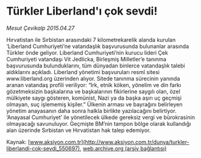 # Türkler Liberland'ı çok sevdi!

*Mesut Çevikalp 2015.04.27*

<div class="pNewsDetailMainContent" itemprop="articleBody">
 <p>
  Hırvatistan ile Sırbistan arasındaki 7 kilometrekarelik alanda kurulan ‘Liberland Cumhuriyeti’ne vatandaşlık başvurusunda bulunanlar arasında Türkler önde geliyor. Liberland Cumhuriyeti’nin kurucu lideri Çek Cumhuriyeti vatandaşı Vit Jedlicka, Birleşmiş Milletler’e tanınma başvurusunda bulunduklarını, tüm dünyadan binlerce vatandaşlık talebi aldıklarını açıkladı. Liberland yönetimi başvuruları resmî sitesi www.liberland.org üzerinden alıyor. Sitede tanınma sürecinin yanında aranan vatandaş profili veriliyor: “Irk, etnik köken, yönelim ve din farkı gözetmeksizin başkalarına ve başkalarının fikirlerine saygılı olan, özel mülkiyete saygı gösteren, komünist, Nazi ya da başka aşırı uç geçmişi olmayan, suç işlememiş kişiler.” Ülkenin arması ve bayrağını belirleyen yönetim anayasanın daha sonra halkla birlikte yazılacağını belirtiyor. ‘Anayasal Cumhuriyet’ ile yönetilecek ülkede gereksiz vergi ve bürokrasinin olmayacağı savunuluyor. Geçmişte BM’nin tampon bölge olarak kullandığı alan üzerinde Sırbistan ve Hırvatistan hak talep edemiyor.
 </p>
</div>


Kaynak: [www.aksiyon.com.tr](http://www.aksiyon.com.tr/dunya/turkler-liberlandi-cok-sevdi_550697), [web.archive.org (arşiv bağlantısı)](http://web.archive.org/web/20150715021728/http://www.aksiyon.com.tr/dunya/turkler-liberlandi-cok-sevdi_550697)
